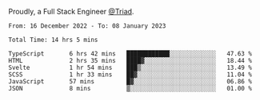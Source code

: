 Proudly, a Full Stack Engineer [@Triad](https://github.com/Triad-Behavioral-Health).
<!--START_SECTION:waka-->

```text
From: 16 December 2022 - To: 08 January 2023

Total Time: 14 hrs 5 mins

TypeScript       6 hrs 42 mins   ████████████░░░░░░░░░░░░░   47.63 %
HTML             2 hrs 35 mins   ████▓░░░░░░░░░░░░░░░░░░░░   18.44 %
Svelte           1 hr 54 mins    ███▒░░░░░░░░░░░░░░░░░░░░░   13.49 %
SCSS             1 hr 33 mins    ██▓░░░░░░░░░░░░░░░░░░░░░░   11.04 %
JavaScript       57 mins         █▓░░░░░░░░░░░░░░░░░░░░░░░   06.86 %
JSON             8 mins          ▒░░░░░░░░░░░░░░░░░░░░░░░░   01.00 %
```

<!--END_SECTION:waka-->
